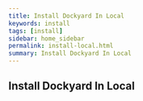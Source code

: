 ```yaml
---
title: Install Dockyard In Local   
keywords: install
tags: [install]
sidebar: home_sidebar
permalink: install-local.html
summary: Install Dockyard In Local 
---
```


## Install Dockyard In Local